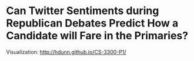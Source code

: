 # Can Twitter Sentiments during Republican Debates Predict How a Candidate will Fare in the Primaries?

Visualization: http://hdunn.github.io/CS-3300-P1/
